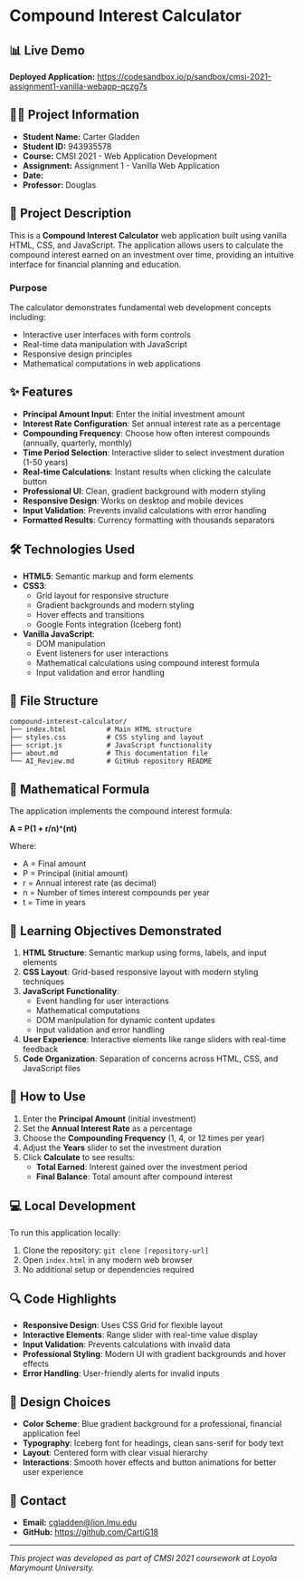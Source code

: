 # Compound Interest Calculator

## 📊 Live Demo
**Deployed Application:** https://codesandbox.io/p/sandbox/cmsi-2021-assignment1-vanilla-webapp-qczg7s

## 👨‍💻 Project Information
- **Student Name:** Carter Gladden
- **Student ID:** 943935578
- **Course:** CMSI 2021 - Web Application Development
- **Assignment:** Assignment 1 - Vanilla Web Application
- **Date:** 
- **Professor:** Douglas

## 📝 Project Description
This is a **Compound Interest Calculator** web application built using vanilla HTML, CSS, and JavaScript. The application allows users to calculate the compound interest earned on an investment over time, providing an intuitive interface for financial planning and education.

### Purpose
The calculator demonstrates fundamental web development concepts including:
- Interactive user interfaces with form controls
- Real-time data manipulation with JavaScript
- Responsive design principles
- Mathematical computations in web applications

## ✨ Features
- **Principal Amount Input**: Enter the initial investment amount
- **Interest Rate Configuration**: Set annual interest rate as a percentage
- **Compounding Frequency**: Choose how often interest compounds (annually, quarterly, monthly)
- **Time Period Selection**: Interactive slider to select investment duration (1-50 years)
- **Real-time Calculations**: Instant results when clicking the calculate button
- **Professional UI**: Clean, gradient background with modern styling
- **Responsive Design**: Works on desktop and mobile devices
- **Input Validation**: Prevents invalid calculations with error handling
- **Formatted Results**: Currency formatting with thousands separators

## 🛠️ Technologies Used
- **HTML5**: Semantic markup and form elements
- **CSS3**: 
  - Grid layout for responsive structure
  - Gradient backgrounds and modern styling
  - Hover effects and transitions
  - Google Fonts integration (Iceberg font)
- **Vanilla JavaScript**:
  - DOM manipulation
  - Event listeners for user interactions
  - Mathematical calculations using compound interest formula
  - Input validation and error handling

## 📁 File Structure
```
compound-interest-calculator/
├── index.html          # Main HTML structure
├── styles.css          # CSS styling and layout
├── script.js           # JavaScript functionality
├── about.md            # This documentation file
└── AI_Review.md        # GitHub repository README
```

## 🧮 Mathematical Formula
The application implements the compound interest formula:

**A = P(1 + r/n)^(nt)**

Where:
- A = Final amount
- P = Principal (initial amount)
- r = Annual interest rate (as decimal)
- n = Number of times interest compounds per year
- t = Time in years

## 🎯 Learning Objectives Demonstrated
1. **HTML Structure**: Semantic markup using forms, labels, and input elements
2. **CSS Layout**: Grid-based responsive layout with modern styling techniques
3. **JavaScript Functionality**: 
   - Event handling for user interactions
   - Mathematical computations
   - DOM manipulation for dynamic content updates
   - Input validation and error handling
4. **User Experience**: Interactive elements like range sliders with real-time feedback
5. **Code Organization**: Separation of concerns across HTML, CSS, and JavaScript files

## 🚀 How to Use
1. Enter the **Principal Amount** (initial investment)
2. Set the **Annual Interest Rate** as a percentage
3. Choose the **Compounding Frequency** (1, 4, or 12 times per year)
4. Adjust the **Years** slider to set the investment duration
5. Click **Calculate** to see results:
   - **Total Earned**: Interest gained over the investment period
   - **Final Balance**: Total amount after compound interest

## 💻 Local Development
To run this application locally:
1. Clone the repository: `git clone [repository-url]`
2. Open `index.html` in any modern web browser
3. No additional setup or dependencies required

## 🔍 Code Highlights
- **Responsive Design**: Uses CSS Grid for flexible layout
- **Interactive Elements**: Range slider with real-time value display
- **Input Validation**: Prevents calculations with invalid data
- **Professional Styling**: Modern UI with gradient backgrounds and hover effects
- **Error Handling**: User-friendly alerts for invalid inputs

## 🎨 Design Choices
- **Color Scheme**: Blue gradient background for a professional, financial application feel
- **Typography**: Iceberg font for headings, clean sans-serif for body text
- **Layout**: Centered form with clear visual hierarchy
- **Interactions**: Smooth hover effects and button animations for better user experience

## 📧 Contact
- **Email:** cgladden@lion.lmu.edu
- **GitHub:** https://github.com/CartiG18

---
*This project was developed as part of CMSI 2021 coursework at Loyola Marymount University.*

